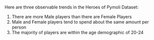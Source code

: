 Here are three observable trends in the Heroes of Pymoli Dataset:
  1. There are more Male players than there are Female Players
  2. Male and Female players tend to spend about the same amount per person
  3. The majority of players are within the age demographic of 20-24
